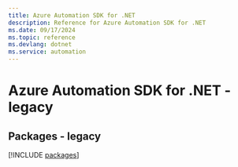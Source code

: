 ```yaml
---
title: Azure Automation SDK for .NET
description: Reference for Azure Automation SDK for .NET
ms.date: 09/17/2024
ms.topic: reference
ms.devlang: dotnet
ms.service: automation
---
```

# Azure Automation SDK for .NET - legacy
## Packages - legacy
[!INCLUDE [packages](automation-index.md)]